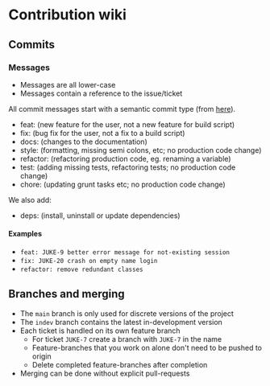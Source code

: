 # Contribution wiki

## Commits

### Messages

- Messages are all lower-case
- Messages contain a reference to the issue/ticket

All commit messages start with a semantic commit type (from
[here](https://gist.github.com/joshbuchea/6f47e86d2510bce28f8e7f42ae84c716)).

- feat: (new feature for the user, not a new feature for build script)
- fix: (bug fix for the user, not a fix to a build script)
- docs: (changes to the documentation)
- style: (formatting, missing semi colons, etc; no production code change)
- refactor: (refactoring production code, eg. renaming a variable)
- test: (adding missing tests, refactoring tests; no production code change)
- chore: (updating grunt tasks etc; no production code change)

We also add:

- deps: (install, uninstall or update dependencies)

#### Examples

- `feat: JUKE-9 better error message for not-existing session`
- `fix: JUKE-20 crash on empty name login`
- `refactor: remove redundant classes`

## Branches and merging

- The `main` branch is only used for discrete versions of the project
- The `indev` branch contains the latest in-development version
- Each ticket is handled on its own feature branch
  - For ticket `JUKE-7` create a branch with `JUKE-7` in the name
  - Feature-branches that you work on alone don't need to be pushed to origin
  - Delete completed feature-branches after completion
- Merging can be done without explicit pull-requests
